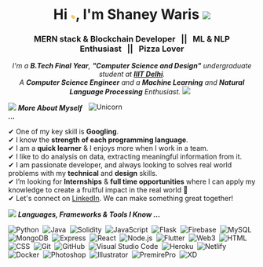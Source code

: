 <!-- <p align="center">
  <img src="https://github.com/thompsonemerson/thompsonemerson/raw/master/cover-thompson.png" height="200"/>
</p>
<hr>
-->
<h1 align="center">Hi <img src="https://raw.githubusercontent.com/ABSphreak/ABSphreak/master/gifs/Hi.gif" width="10px">, I'm Shaney Waris <img src="https://github.com/TheDudeThatCode/TheDudeThatCode/blob/master/Assets/Developer.gif" width="60px"> </h1>
<h3 align="center">MERN stack & Blockchain Developer&nbsp;&nbsp;&nbsp;||&nbsp;&nbsp;&nbsp;ML & NLP Enthusiast&nbsp;&nbsp;&nbsp;||&nbsp;&nbsp;&nbsp;Pizza Lover</h3>
</p>


<p align="center">
  <em>
    I'm a <b>B.Tech Final Year</b>, <b>"Computer Science and Design"</b> undergraduate student at <a href="https://iiitd.ac.in/"><b>IIIT Delhi</b></a>.<br>
    A <b>Computer Science Engineer</b> and a <b>Machine Learning</b> and <b>Natural Language Processing</b> Enthusiast. <img src="https://github.com/TheDudeThatCode/TheDudeThatCode/blob/master/Assets/Designer.gif" width="50px"> &nbsp;
  </em> 
  <br>
</p>



<!--<p align="left"> <img src="https://komarev.com/ghpvc/?username=akash-chowrasia&label=Profile%20views&color=0e75b6&style=flat" alt="akash-chowrasia" /> </p> -->

<img align="right" width=340px alt="Unicorn" src="https://github-readme-streak-stats.herokuapp.com/?user=ShaneyWaris" />

<img src="https://media.giphy.com/media/ObNTw8Uzwy6KQ/giphy.gif" width="30px">&nbsp;***More About Myself ...***

✔ One of my key skill is <b>Googling</b>.<br>
✔ I know the <b>strength of each programming language</b>.<br>
✔ I am a <b>quick learner</b> & I enjoys more when I work in a team.<br>
✔ I like to do analysis on data, extracting meaningful information from it.<br>
✔ I am passionate developer, and always looking to solves real world problems with my <b>technical</b> and <b>design</b> skills.<br>
✔ I’m looking for <b>Internships</b> & <b>full time opportunities</b> where I can apply my knowledge to create a fruitful impact in the real world 🙂<br>
✔ Let's connect on [LinkedIn](https://www.linkedin.com/in/shaneywaris/). We can make something great together!<br>

<img src="https://media.giphy.com/media/ObNTw8Uzwy6KQ/giphy.gif" width="30px">&nbsp;***Languages, Frameworks & Tools I Know ...***
<p align="left">
  
![Python](https://img.shields.io/badge/Python-000000?style=for-the-badge&logo=python&logoColor=white)&nbsp;
![Java](https://img.shields.io/badge/Java-000000?style=for-the-badge&logo=java&logoColor=white)&nbsp;
![Solidity](https://img.shields.io/badge/Solidity-000000?style=for-the-badge&logo=solidity&logoColor=white)&nbsp;
![JavaScript](https://img.shields.io/badge/JavaScript-000000?style=for-the-badge&logo=javascript&logoColor=white)&nbsp;
![Flask](https://img.shields.io/badge/Flask-000000?style=for-the-badge&logo=flask&logoColor=white)&nbsp;
![Firebase](https://img.shields.io/badge/firebase-000000?style=for-the-badge&logo=firebase&logoColor=white)&nbsp;
![MySQL](https://img.shields.io/badge/MySQL-000000?style=for-the-badge&logo=mysql&logoColor=white)&nbsp;
![MongoDB](https://img.shields.io/badge/MongoDB-000000?style=for-the-badge&logo=mongodb&logoColor=white)&nbsp;
![Express](https://img.shields.io/badge/Express.js-000000?style=for-the-badge&logo=express&logoColor=white)&nbsp;
![React](https://img.shields.io/badge/React-000000?style=for-the-badge&logo=react&logoColor=white)&nbsp;
![Node.js](https://img.shields.io/badge/Node.js-000000?style=for-the-badge&logo=nodedotjs&logoColor=white)&nbsp;
![Flutter](https://img.shields.io/badge/Flutter-000000?style=for-the-badge&logo=flutter&logoColor=white)&nbsp;
![Web3](https://img.shields.io/badge/web3.js-000000?style=for-the-badge&logo=web3.js&logoColor=white)&nbsp;
![HTML](https://img.shields.io/badge/HTML5-000000?style=for-the-badge&logo=html5&logoColor=white)&nbsp;
![CSS](https://img.shields.io/badge/CSS3-000000?style=for-the-badge&logo=css3&logoColor=white)&nbsp;
![Git](https://img.shields.io/badge/GIT-000000?style=for-the-badge&logo=git&logoColor=white)&nbsp;
![GitHub](https://img.shields.io/badge/GitHub-100000?style=for-the-badge&logo=github&logoColor=white)&nbsp;
![Visual Studio Code](https://img.shields.io/badge/Visual_Studio_Code-000000?style=for-the-badge&logo=visual%20studio%20code&logoColor=white)&nbsp;
![Heroku](https://img.shields.io/badge/Heroku-000000?style=for-the-badge&logo=heroku&logoColor=white)&nbsp;
![Netlify](https://img.shields.io/badge/Netlify-000000?style=for-the-badge&logo=netlify&logoColor=white)&nbsp;
![Docker](https://img.shields.io/badge/Docker-000000?style=for-the-badge&logo=docker&logoColor=white)&nbsp;
![Photoshop](https://img.shields.io/badge/Adobe%20Photoshop-000000?style=for-the-badge&logo=Adobe%20Photoshop&logoColor=white)&nbsp;
![Illustrator](https://img.shields.io/badge/Adobe%20Illustrator-000000?style=for-the-badge&logo=adobe%20illustrator&logoColor=white)&nbsp;
![PremirePro](https://img.shields.io/badge/Adobe%20Premiere%20Pro-000000?style=for-the-badge&logo=Adobe%20Premiere%20Pro&logoColor=white)&nbsp;
![XD](https://img.shields.io/badge/Adobe%20XD-000000?style=for-the-badge&logo=Adobe%20XD&logoColor=white)&nbsp;


  
<!--  ![Python](https://img.shields.io/badge/-Python-05122A?style=flat&logo=python)&nbsp;
![Java](https://img.shields.io/badge/-Java-05122A?style=flat&logo=Java&logoColor=FFA518)&nbsp;
![JavaScript](https://img.shields.io/badge/-JavaScript-05122A?style=flat&logo=javascript)&nbsp;
![Flask](https://img.shields.io/badge/-Flask-05122A?style=flat&logo=flask)&nbsp;
![Express](https://img.shields.io/badge/Express.js-000000?style=for-the-badge&logo=express&logoColor=white)&nbsp;
![React](https://img.shields.io/badge/-React-05122A?style=flat&logo=react)&nbsp;
![Node.js](https://img.shields.io/badge/-Node.js-05122A?style=flat&logo=node.js)&nbsp;
![Bootstrap](https://img.shields.io/badge/-Bootstrap-05122A?style=flat&logo=bootstrap&logoColor=563D7C)\
![HTML](https://img.shields.io/badge/-HTML-05122A?style=flat&logo=HTML5)&nbsp;
![CSS](https://img.shields.io/badge/-CSS-05122A?style=flat&logo=CSS3&logoColor=1572B6)&nbsp;
![Git](https://img.shields.io/badge/-Git-05122A?style=flat&logo=git)&nbsp;
![GitHub](https://img.shields.io/badge/-GitHub-05122A?style=flat&logo=github)&nbsp;
![Markdown](https://img.shields.io/badge/-Markdown-05122A?style=flat&logo=markdown) &nbsp;
![Visual Studio Code](https://img.shields.io/badge/-Visual%20Studio%20Code-05122A?style=flat&logo=visual-studio-code&logoColor=007ACC)&nbsp;
![Illustrator](https://img.shields.io/badge/-Illustrator-05122A?style=flat&logo=adobe-illustrator)&nbsp;
![Photoshop](https://img.shields.io/badge/-Photoshop-05122A?style=flat&logo=adobe-photoshop)&nbsp;
![InDesign](https://img.shields.io/badge/-InDesign-05122A?style=flat&logo=adobe-indesign)  -->
  
<!-- Site: https://github.com/alexandresanlim/Badges4-README.md-Profile -->
